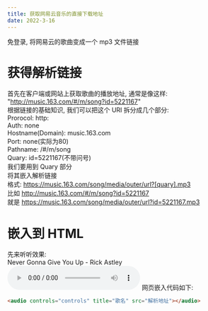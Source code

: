 ```yaml
---
title: 获取网易云音乐的直接下载地址
date: 2022-3-16
---
```

免登录, 将网易云的歌曲变成一个 mp3 文件链接  
<!--more-->
# 获得解析链接
首先在客户端或网站上获取歌曲的播放地址, 通常是像这样:  
"http://music.163.com/#/m/song?id=5221167"  
根据链接的基础知识, 我们可以把这个 URI 拆分成几个部分:  
Prorocol: http:  
Auth: none  
Hostname(Domain): music.163.com  
Port: none(实际为80)  
Pathname: /#/m/song  
Quary: id=5221167(不带问号)  
我们要用到 Quary 部分  
将其嵌入解析链接  
格式: https://music.163.com/song/media/outer/url?[quary].mp3  
比如 http://music.163.com/#/m/song?id=5221167  
就是 https://music.163.com/song/media/outer/url?id=5221167.mp3  
# 嵌入到 HTML
先来听听效果:  
Never Gonna Give You Up - Rick Astley  
<audio controls="controls" title="Never Gonna Give You Up" src="https://music.163.com/song/media/outer/url?id=5221167.mp3"></audio>
网页嵌入代码如下:  
```html
<audio controls="controls" title="歌名" src="解析地址"></audio>
```